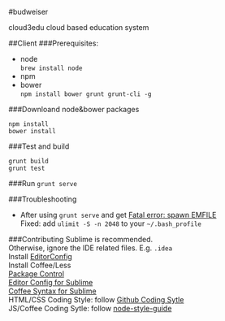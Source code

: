 #budweiser

cloud3edu cloud based education system

##Client
###Prerequisites:
+ node  
`brew install node`
+ npm 
+ bower  
`npm install bower grunt grunt-cli -g`

###Downloand node&bower packages
```
npm install
bower install
```
###Test and build
```
grunt build
grunt test
```
###Run
`grunt serve`

###Troubleshooting
+ After using `grunt serve` and get [Fatal error: spawn EMFILE](https://github.com/gruntjs/grunt/issues/788)  
Fixed: add `ulimit -S -n 2048` to your `~/.bash_profile`

###Contributing
Sublime is recommended.  
Otherwise, ignore the IDE related files. E.g. `.idea`  
Install [EditorConfig](http://editorconfig.org/)  
Install Coffee/Less  
[Package Control](https://sublime.wbond.net/installation#st2)  
[Editor Config for Sublime](https://github.com/sindresorhus/editorconfig-sublime)  
[Coffee Syntax for Sublime](https://github.com/jashkenas/coffee-script-tmbundle)  
HTML/CSS Coding Style: follow [Github Coding Sytle](https://github.com/styleguide/css)  
JS/Coffee Coding Sytle: follow [node-style-guide](https://github.com/felixge/node-style-guide)  





